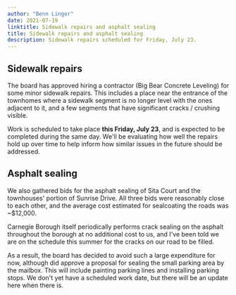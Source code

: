 ```yaml
---
author: "Benn Linger"
date: 2021-07-19
linktitle: Sidewalk repairs and asphalt sealing
title: Sidewalk repairs and asphalt sealing
description: Sidewalk repairs scheduled for Friday, July 23.
---
```


## Sidewalk repairs

The board has approved hiring a contractor (Big Bear Concrete Leveling) for some minor sidewalk repairs. This includes a place near the entrance of the townhomes where a sidewalk segment is no longer level with the ones adjacent to it, and a few segments that have significant cracks / crushing visible.

Work is scheduled to take place **this Friday, July 23**, and is expected to be completed during the same day. We'll be evaluating how well the repairs hold up over time to help inform how similar issues in the future should be addressed.

## Asphalt sealing

We also gathered bids for the asphalt sealing of Sita Court and the townhouses' portion of Sunrise Drive. All three bids were reasonably close to each other, and the average cost estimated for sealcoating the roads was ~$12,000.

Carnegie Borough itself periodically performs crack sealing on the asphalt throughout the borough at no additional cost to us, and I've been told we are on the schedule this summer for the cracks on our road to be filled.

As a result, the board has decided to avoid such a large expenditure for now, although did approve a proposal for sealing the small parking area by the mailbox. This will include painting parking lines and installing parking stops. We don't yet have a scheduled work date, but there will be an update here when there is.